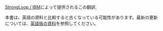 <p><a href="http://strongloop.com">StrongLoop / IBM</a>によって提供されるこの翻訳.</p>

本書は、英語の資料と比較すると古くなっている可能性があります。最新の更新については、<a href="/">英語版の資料</a>を参照してください。
